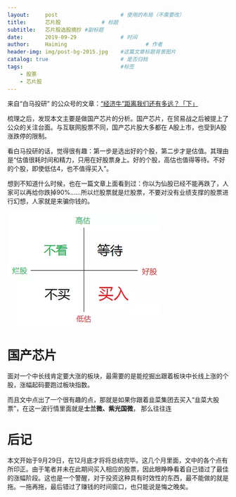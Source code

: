 ```yaml
---
layout:     post   				    # 使用的布局（不需要改）
title:      芯片股				# 标题 
subtitle:   芯片股选股摘抄 #副标题
date:       2019-09-29				# 时间
author:     Haiming 						# 作者
header-img: img/post-bg-2015.jpg 	#这篇文章标题背景图片
catalog: true 						# 是否归档
tags:								#标签
    - 股票
    - 芯片股
---
```


来自“白马投研” 的公众号的文章：[“经济牛”距离我们还有多远？「下」](https://mp.weixin.qq.com/s/7DxGJRnHhGGVVVye4lU4iQ)

梳理之后，发现本文主要是做国产芯片的分析。国产芯片，在贸易战之后被提上了公众的关注台面。与互联网股票不同，国产芯片股大多都在 A股上市，也受到A股涨跌停的限制。

看白马投研的话，觉得很有趣：第一步是选出好的个股，第二步才是估值。其理由是“估值很耗时间和精力，只用在好股票身上。好的个股，高估也值得等待。不好的个股，即使低估4，也不值得买入”。

想到不知道什么时候，也在一篇文章上面看到过：你以为仙股已经不能再跌了，人家可以再给你跌掉90%……所以烂股票就是烂股票，不要对没有业绩支撑的股票进行幻想，人家就是来骗你钱的。

![img](../img/640.webp)

# 国产芯片

面对一个中长线肯定要大涨的板块，最需要的是能挖掘出跟着板块中长线上涨的个股，涨幅起码要跑过板块指数。

而且文中点出了一个很有趣的点，那就是如果你跟着韭菜集团去买入“韭菜大股票”，在这一波行情里面就是**士兰微、紫光国微**， 那么往往连





# 后记

本文开始于9月29日，在12月底才将将总结完毕。这几个月里面，文中的各个点有所印正。由于笔者并未在此期间买入相应的股票，因此眼睁睁看着自己错过了最佳的涨幅阶段。这也是一个警醒，对于投资这种具有时效性的东西，最不能做的就是拖。一拖再拖，最后错过了赚钱的时间窗口，也只能说是悔之晚矣。